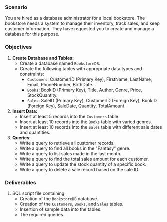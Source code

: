 ### Scenario

You are hired as a database administrator for a local bookstore. The bookstore needs a system to manage their inventory, track sales, and keep customer information. They have requested you to create and manage a database for this purpose.

### Objectives

1. **Create Database and Tables:**
    - Create a database named `BookstoreDB`.
    - Create the following tables with appropriate data types and constraints:
        - `Customers`: CustomerID (Primary Key), FirstName, LastName, Email, PhoneNumber, BirthDate.
        - `Books`: BookID (Primary Key), Title, Author, Genre, Price, StockQuantity.
        - `Sales`: SaleID (Primary Key), CustomerID (Foreign Key), BookID (Foreign Key), SaleDate, Quantity, TotalAmount.
2. **Insert Data:**
    - Insert at least 5 records into the `Customers` table.
    - Insert at least 10 records into the `Books` table with varied genres.
    - Insert at least 10 records into the `Sales` table with different sale dates and quantities.
3. **Queries:**
    - Write a query to retrieve all customer records.
    - Write a query to find all books in the "Fantasy" genre.
    - Write a query to list sales made in the last month.
    - Write a query to find the total sales amount for each customer.
    - Write a query to update the stock quantity of a specific book.
    - Write a query to delete a sale record based on the sale ID.

### Deliverables

1. SQL script file containing:
    - Creation of the `BookstoreDB` database.
    - Creation of the `Customers`, `Books`, and `Sales` tables.
    - Insertion of sample data into the tables.
    - The required queries.
